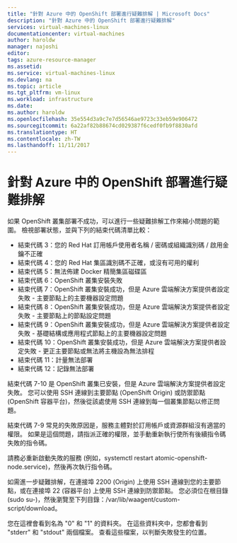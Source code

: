 ```yaml
---
title: "針對 Azure 中的 OpenShift 部署進行疑難排解 | Microsoft Docs"
description: "針對 Azure 中的 OpenShift 部署進行疑難排解"
services: virtual-machines-linux
documentationcenter: virtual-machines
author: haroldw
manager: najoshi
editor: 
tags: azure-resource-manager
ms.assetid: 
ms.service: virtual-machines-linux
ms.devlang: na
ms.topic: article
ms.tgt_pltfrm: vm-linux
ms.workload: infrastructure
ms.date: 
ms.author: haroldw
ms.openlocfilehash: 35e554d3a9c7e7d56546ae9723c33eb59e906472
ms.sourcegitcommit: 6a22af82b88674cd029387f6cedf0fb9f8830afd
ms.translationtype: HT
ms.contentlocale: zh-TW
ms.lasthandoff: 11/11/2017
---
```

# <a name="troubleshoot-openshift-deployment-in-azure"></a>針對 Azure 中的 OpenShift 部署進行疑難排解

如果 OpenShift 叢集部署不成功，可以進行一些疑難排解工作來縮小問題的範圍。 檢視部署狀態，並與下列的結束代碼清單比較：

- 結束代碼 3：您的 Red Hat 訂用帳戶使用者名稱 / 密碼或組織識別碼 / 啟用金鑰不正確
- 結束代碼 4：您的 Red Hat 集區識別碼不正確，或沒有可用的權利
- 結束代碼 5：無法佈建 Docker 精簡集區磁碟區
- 結束代碼 6：OpenShift 叢集安裝失敗
- 結束代碼 7：OpenShift 叢集安裝成功，但是 Azure 雲端解決方案提供者設定失敗 - 主要節點上的主要機器設定問題
- 結束代碼 8：OpenShift 叢集安裝成功，但是 Azure 雲端解決方案提供者設定失敗 - 主要節點上的節點設定問題
- 結束代碼 9：OpenShift 叢集安裝成功，但是 Azure 雲端解決方案提供者設定失敗 - 基礎結構或應用程式節點上的主要機器設定問題
- 結束代碼 10：OpenShift 叢集安裝成功，但是 Azure 雲端解決方案提供者設定失敗 - 更正主要節點或無法將主機設為無法排程
- 結束代碼 11：計量無法部署
- 結束代碼 12：記錄無法部署

結束代碼 7-10 是 OpenShift 叢集已安裝，但是 Azure 雲端解決方案提供者設定失敗。 您可以使用 SSH 連線到主要節點 (OpenShift Origin) 或防禦節點 (OpenShift 容器平台)，然後從該處使用 SSH 連線到每一個叢集節點以修正問題。

結束代碼 7-9 常見的失敗原因是，服務主體對於訂用帳戶或資源群組沒有適當的權限。 如果是這個問題，請指派正確的權限，並手動重新執行使所有後續指令碼失敗的指令碼。

請務必重新啟動失敗的服務 (例如，systemctl restart atomic-openshift-node.service)，然後再次執行指令碼。

如需進一步疑難排解，在連接埠 2200 (Origin) 上使用 SSH 連線到您的主要節點，或在連接埠 22 (容器平台) 上使用 SSH 連線到防禦節點。 您必須位在根目錄 (sudo su-)，然後瀏覽至下列目錄：/var/lib/waagent/custom-script/download。

您在這裡會看到名為 "0" 和 "1" 的資料夾。 在這些資料夾中，您都會看到 "stderr" 和 "stdout" 兩個檔案。 查看這些檔案，以判斷失敗發生的位置。

